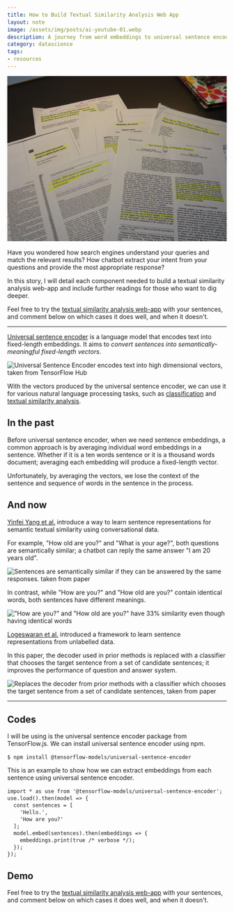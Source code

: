 ```yaml
---
title: How to Build Textual Similarity Analysis Web App
layout: note
image: /assets/img/posts/ai-youtube-01.webp
description: A journey from word embeddings to universal sentence encoder to web-app demo
category: datascience
tags:
- resources
---
```


![cover](/assets/img/posts/ai-youtube-02.webp#skinny_image)

Have you wondered how search engines understand your queries and match the relevant results? How chatbot extract your intent from your questions and provide the most appropriate response?

In this story, I will detail each component needed to build a textual similarity analysis web-app and include further readings for those who want to dig deeper.

Feel free to try the [textual similarity analysis web-app](https://jinglescode.github.io/demos/nlp-sentence-encoder) with your sentences, and comment below on which cases it does well, and when it doesn't.

---

[Universal sentence encoder](https://arxiv.org/pdf/1803.11175.pdf) is a language model that encodes text into fixed-length embeddings. It aims to *convert sentences into semantically-meaningful fixed-length vectors*.

![Universal Sentence Encoder encodes text into high dimensional vectors, taken from TensorFlow Hub](https://cdn-images-1.medium.com/max/1600/1*8Qy3hv5iLnKnWVhpjjl2jQ.png)

With the vectors produced by the universal sentence encoder, we can use it for various natural language processing tasks, such as [classification](https://en.wikipedia.org/wiki/Sentiment_analysis) and [textual similarity analysis](https://en.wikipedia.org/wiki/Semantic_similarity).

## In the past

Before universal sentence encoder, when we need sentence embeddings, a common approach is by averaging individual word embeddings in a sentence. Whether if it is a ten words sentence or it is a thousand words document; averaging each embedding will produce a fixed-length vector.

Unfortunately, by averaging the vectors, we lose the context of the sentence and sequence of words in the sentence in the process.

## And now

[Yinfei Yang et al.](https://arxiv.org/pdf/1804.07754.pdf) introduce a way to learn sentence representations for semantic textual similarity using conversational data.

For example, "How old are you?" and "What is your age?", both questions are semantically similar; a chatbot can reply the same answer "I am 20 years old".

![Sentences are semantically similar if they can be answered by the same responses. taken from paper](https://cdn-images-1.medium.com/max/1600/1*khuFQ0R7LOrxeSNKSzbpIQ.png)

In contrast, while "How are you?" and "How old are you?" contain identical words, both sentences have different meanings.

!["How are you?" and "How old are you?" have 33% similarity even though having identical words](https://cdn-images-1.medium.com/max/1600/1*s6BBJEE4fWv3ajeyJ9Trzw.png)

[Logeswaran et al.](https://arxiv.org/pdf/1803.02893.pdf) introduced a framework to learn sentence representations from unlabelled data.

In this paper, the decoder used in prior methods is replaced with a classifier that chooses the target sentence from a set of candidate sentences; it improves the performance of question and answer system.

![Replaces the decoder from prior methods with a classifier which chooses the target sentence from a set of candidate sentences, taken from paper](https://cdn-images-1.medium.com/max/1600/1*JX-jV49NFDw9WhsIJ3Iz0w.png)

---

## Codes

I will be using is the universal sentence encoder package from TensorFlow.js. We can install universal sentence encoder using npm.

```
$ npm install @tensorflow-models/universal-sentence-encoder
```

This is an example to show how we can extract embeddings from each sentence using universal sentence encoder.

```
import * as use from '@tensorflow-models/universal-sentence-encoder';
use.load().then(model => {
  const sentences = [
    'Hello.',
    'How are you?'
  ];
  model.embed(sentences).then(embeddings => {
    embeddings.print(true /* verbose */);
  });
});
```

## Demo

Feel free to try the [textual similarity analysis web-app](https://jinglescode.github.io/demos/nlp-sentence-encoder) with your sentences, and comment below on which cases it does well, and when it doesn't.
